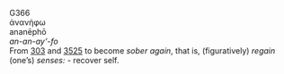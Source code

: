 <body>
  <p>G366<br>  ἀνανήφω  <br> ananēphō  <br><i>an-an-ay‘-fo </i><br>From <a href="g0303.htm">303</a> and <a href="g3525.htm">3525</a>  to become <i>sober</i> <i>again</i>, that is, (figuratively) <i>regain</i> (one’s) <i>senses:</i> - recover self.<br></p>
 </body>